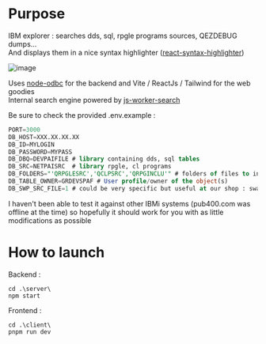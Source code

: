 # Purpose
IBM explorer : searches dds, sql, rpgle programs sources, QEZDEBUG dumps...  
And displays them in a nice syntax highlighter ([react-syntax-highlighter](https://github.com/react-syntax-highlighter "react-syntax-highlighter"))

![image](https://github.com/user-attachments/assets/ef1059c9-8cca-434c-9c11-2732549e656e)


Uses [node-odbc](https://github.com/IBM/node-odbc "node-odbc") for the backend and Vite / ReactJs / Tailwind for the web goodies  
Internal search engine powered by [js-worker-search](https://github.com/bvaughn/js-worker-search "js-worker-search")

Be sure to check the provided .env.example :

```sql
PORT=3000
DB_HOST=XXX.XX.XX.XX
DB_ID=MYLOGIN
DB_PASSWORD=MYPASS
DB_DBQ=DEVPAIFILE # library containing dds, sql tables
DB_SRC=NETPAISRC  # library rpgle, cl programs
DB_FOLDERS="'QRPGLESRC','QCLPSRC','QRPGINCLU'" # folders of files to inspect (the more listed the less peformance of course)
DB_TABLE_OWNER=GRDEVSPAF # User profile/owner of the object(s)
DB_SWP_SRC_FILE=1 # could be very specific but useful at our shop : swap the given suffix ie. 'src' into 'file' (ie. devpaisrc -> devpaifile)
```

I haven't been able to test it against other IBMi systems (pub400.com was offline at the time) so hopefully it should work for you with as little modifications as possible

# How to launch

Backend :

```shell
cd .\server\
npm start
```

Frontend :

```shell
cd .\client\
pnpm run dev
```
